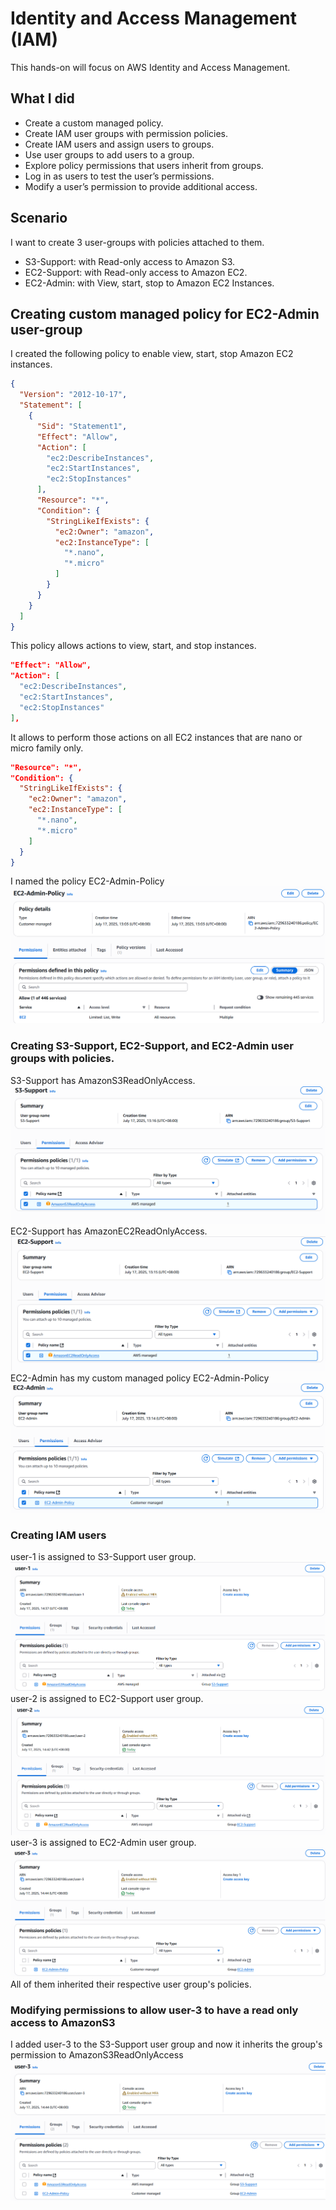 # Identity and Access Management (IAM)
This hands-on will focus on AWS Identity and Access Management.

## What I did
- Create a custom managed policy.
- Create IAM user groups with permission policies.
- Create IAM users and assign users to groups.
- Use user groups to add users to a group.
- Explore policy permissions that users inherit from groups.
- Log in as users to test the user’s permissions.
- Modify a user’s permission to provide additional access.

## Scenario
I want to create 3 user-groups with policies attached to them.
- S3-Support: with Read-only access to Amazon S3.
- EC2-Support: with Read-only access to Amazon EC2.
- EC2-Admin: with View, start, stop to Amazon EC2 Instances.

## Creating custom managed policy for EC2-Admin user-group
I created the following policy to enable view, start, stop Amazon EC2 instances.
```json
{
  "Version": "2012-10-17",
  "Statement": [
    {
      "Sid": "Statement1",
      "Effect": "Allow",
      "Action": [
        "ec2:DescribeInstances",
        "ec2:StartInstances",
        "ec2:StopInstances"
      ],
      "Resource": "*",
      "Condition": {
        "StringLikeIfExists": {
          "ec2:Owner": "amazon",
          "ec2:InstanceType": [
            "*.nano",
            "*.micro"
          ]
        }
      }
    }
  ]
}
```
This policy allows actions to view, start, and stop instances.
```json
"Effect": "Allow",
"Action": [
  "ec2:DescribeInstances",
  "ec2:StartInstances",
  "ec2:StopInstances"
],
```
It allows to perform those actions on all EC2 instances that are nano or micro family only.
```json
"Resource": "*",
"Condition": {
  "StringLikeIfExists": {
    "ec2:Owner": "amazon",
    "ec2:InstanceType": [
      "*.nano",
      "*.micro"
    ]
  }
}
```
I named the policy EC2-Admin-Policy
![IAM-1](./screenshots/iam/iam-1.png)

### Creating S3-Support, EC2-Support, and EC2-Admin user groups with policies.
S3-Support has AmazonS3ReadOnlyAccess.
![IAM-2](./screenshots/iam/iam-2.png)
EC2-Support has AmazonEC2ReadOnlyAccess.
![IAM-3](./screenshots/iam/iam-3.png)
EC2-Admin has my custom managed policy EC2-Admin-Policy
![IAM-4](./screenshots/iam/iam-4.png)

### Creating IAM users
user-1 is assigned to S3-Support user group.
![IAM-5](./screenshots/iam/iam-5.png)
user-2 is assigned to EC2-Support user group.
![IAM-6](./screenshots/iam/iam-6.png)
user-3 is assigned to EC2-Admin user group.
![IAM-7](./screenshots/iam/iam-7.png)
All of them inherited their respective user group's policies.

### Modifying permissions to allow user-3 to have a read only access to AmazonS3
I added user-3 to the S3-Support user group and now it inherits the group's permission to AmazonS3ReadOnlyAccess
![IAM-8](./screenshots/iam/iam-8.png)
